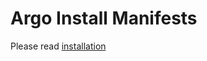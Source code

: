 # Argo Install Manifests

Please read [installation](https://argoproj.github.io/argo-workflows/installation/)

